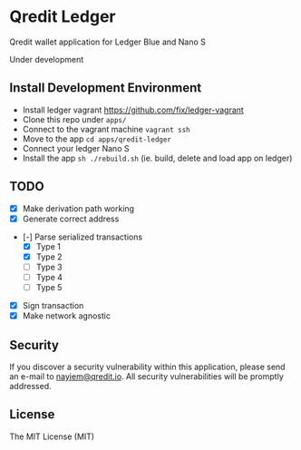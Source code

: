 # Qredit Ledger
Qredit wallet application for Ledger Blue and Nano S

Under development

## Install Development Environment
- Install ledger vagrant https://github.com/fix/ledger-vagrant
- Clone this repo under `apps/`
- Connect to the vagrant machine `vagrant ssh`
- Move to the app `cd apps/qredit-ledger`
- Connect your ledger Nano S
- Install the app `sh ./rebuild.sh` (ie. build, delete and load app on ledger)

## TODO
- [x] Make derivation path working
- [x] Generate correct address
- [-] Parse serialized transactions
  - [x] Type 1
  - [x] Type 2
  - [ ] Type 3
  - [ ] Type 4
  - [ ] Type 5
- [x] Sign transaction
- [x] Make network agnostic

## Security

If you discover a security vulnerability within this application, please send an e-mail to nayiem@qredit.io. All security vulnerabilities will be promptly addressed.

## License

The MIT License (MIT)
